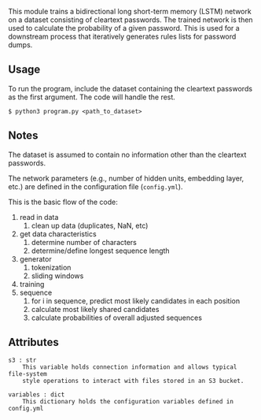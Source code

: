 This module trains a bidirectional long short-term memory (LSTM) 
network on a dataset consisting of cleartext passwords.
The trained network is then used to calculate the probability of a given password. 
This is used for a downstream process that iteratively generates rules lists for password dumps.

Usage
-----
To run the program, include the dataset containing the cleartext 
passwords as the first argument. The code will handle the rest.

    $ python3 program.py <path_to_dataset>

Notes
-----
The dataset is assumed to contain no information other than the 
cleartext passwords.

The network parameters (e.g., number of hidden units, embedding
layer, etc.) are defined in the configuration file (`config.yml`).

This is the basic flow of the code:

1) read in data
    1) clean up data (duplicates, NaN, etc)
2) get data characteristics
    1) determine number of characters
    2) determine/define longest sequence length
3) generator
    1) tokenization
    2) sliding windows
4) training
5) sequence
    1) for i in sequence, predict most likely candidates in each position
    2) calculate most likely shared candidates
    3) calculate probabilities of overall adjusted sequences

Attributes
----------
    s3 : str
        This variable holds connection information and allows typical file-system 
        style operations to interact with files stored in an S3 bucket.

    variables : dict
        This dictionary holds the configuration variables defined in config.yml
    
